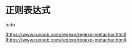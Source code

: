 # 正则表达式

todo

[https://www.runoob.com/regexp/regexp-metachar.html](https://www.runoob.com/regexp/regexp-metachar.html)

